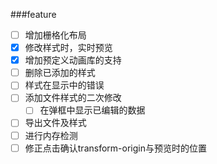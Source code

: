 ###feature
- [ ] 增加栅格化布局
- [x] 修改样式时，实时预览
- [x] 增加预定义动画库的支持
- [ ] 删除已添加的样式
- [ ] 样式在显示中的错误
- [ ] 添加文件样式的二次修改
    - [ ] 在弹框中显示已编辑的数据 
- [ ] 导出文件及样式
- [ ] 进行内存检测
- [ ] 修正点击确认transform-origin与预览时的位置
